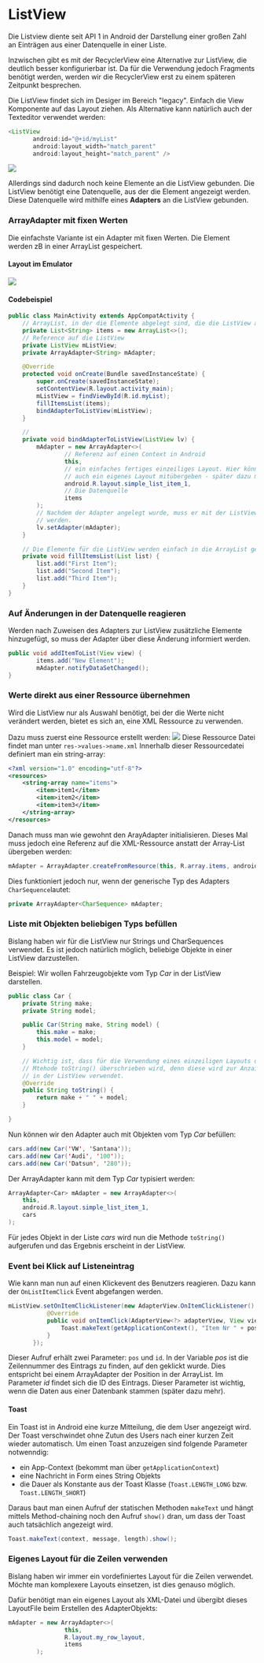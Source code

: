 # ListView
Die Listview diente seit API 1 in Android der Darstellung einer großen Zahl an Einträgen aus einer Datenquelle in einer Liste.

Inzwischen gibt es mit der RecyclerView eine Alternative zur ListView, die deutlich besser konfigurierbar ist. Da für die Verwendung jedoch Fragments benötigt werden, werden wir die RecyclerView erst zu einem späteren Zeitpunkt besprechen.

Die ListView findet sich im Desiger im Bereich "legacy". Einfach die View Komponente auf das Layout ziehen. Als Alternative kann natürlich auch der Texteditor verwendet werden:

```java
<ListView
       android:id="@+id/myList"
       android:layout_width="match_parent"
       android:layout_height="match_parent" />
```

![](assets/020-ListViews-958bd096.png)

Allerdings sind dadurch noch keine Elemente an die ListView gebunden. Die ListView benötigt eine Datenquelle, aus der die Element angezeigt werden. Diese Datenquelle wird mithilfe eines __Adapters__ an die ListView gebunden.

### ArrayAdapter mit fixen Werten
Die einfachste Variante ist ein Adapter mit fixen Werten. Die Element werden zB in einer ArrayList gespeichert.

#### Layout im Emulator
![](assets/020-ListViews-24efb3eb.png)

#### Codebeispiel
```java
public class MainActivity extends AppCompatActivity {
    // ArrayList, in der die Elemente abgelegt sind, die die ListView anzeigt
    private List<String> items = new ArrayList<>();
    // Reference auf die ListView
    private ListView mListView;
    private ArrayAdapter<String> mAdapter;

    @Override
    protected void onCreate(Bundle savedInstanceState) {
        super.onCreate(savedInstanceState);
        setContentView(R.layout.activity_main);
        mListView = findViewById(R.id.myList);
        fillItemsList(items);
        bindAdapterToListView(mListView);
    }

    //
    private void bindAdapterToListView(ListView lv) {
        mAdapter = new ArrayAdapter<>(
                // Referenz auf einen Context in Android
                this,
                // ein einfaches fertiges einzeiliges Layout. Hier könnte mann
                // auch ein eigenes Layout mitübergeben - später dazu mehr
                android.R.layout.simple_list_item_1,
                // Die Datenquelle
                items
        );
        // Nachdem der Adapter angelegt wurde, muss er mit der ListView verbunden
        // werden.
        lv.setAdapter(mAdapter);
    }

    // Die Elemente für die ListView werden einfach in die ArrayList gespeichert
    private void fillItemsList(List list) {
        list.add("First Item");
        list.add("Second Item");
        list.add("Third Item");
    }
}
```
### Auf Änderungen in der Datenquelle reagieren
Werden nach Zuweisen des Adapters zur ListView zusätzliche Elemente hinzugefügt, so muss der Adapter über diese Änderung informiert werden.

```java
public void addItemToList(View view) {
        items.add("New Element");
        mAdapter.notifyDataSetChanged();
}
```

### Werte direkt aus einer Ressource übernehmen
Wird die ListView nur als Auswahl benötigt, bei der die Werte nicht verändert werden, bietet es sich an, eine XML Ressource zu verwenden.

Dazu muss zuerst eine Ressource erstellt werden:
![](assets/020-ListViews-RecyclerView-b2528d3b.png)
Diese Ressource Datei findet man unter ```res->values->name.xml```
Innerhalb dieser Ressourcedatei definiert man ein string-array:
```xml
<?xml version="1.0" encoding="utf-8"?>
<resources>
    <string-array name="items">
        <item>item1</item>
        <item>item2</item>
        <item>item3</item>
    </string-array>
</resources>
```
Danach muss man wie gewohnt den ArayAdapter initialisieren. Dieses Mal muss jedoch eine Referenz auf die XML-Ressource anstatt der Array-List übergeben werden:
```java
mAdapter = ArrayAdapter.createFromResource(this, R.array.items, android.R.layout.simple_list_item_1);
```
Dies funktioniert jedoch nur, wenn der generische Typ des Adapters ```CharSequence```lautet:
```java
private ArrayAdapter<CharSequence> mAdapter;
```
### Liste mit Objekten beliebigen Typs befüllen
Bislang haben wir für die ListView nur Strings und CharSequences verwendet. Es ist jedoch natürlich möglich, beliebige Objekte in einer ListView darzustellen.

Beispiel: Wir wollen Fahrzeugobjekte vom Typ _Car_ in der ListView darstellen.
```java
public class Car {
    private String make;
    private String model;

    public Car(String make, String model) {
        this.make = make;
        this.model = model;
    }

    // Wichtig ist, dass für die Verwendung eines einzeiligen Layouts die
    // Mtehode toString() überschrieben wird, denn diese wird zur Anzaige
    // in der ListView verwendet.
    @Override
    public String toString() {
        return make + " " + model;
    }

}
```
Nun können wir den Adapter auch mit Objekten vom Typ _Car_ befüllen:
```java
cars.add(new Car('VW', 'Santana'));
cars.add(new Car('Audi', '100'));
cars.add(new Car('Datsun', '280'));
```
Der ArrayAdapter kann mit dem Typ _Car_ typisiert werden:
```java
ArrayAdapter<Car> mAdapter = new ArrayAdapter<>(
    this,
    android.R.layout.simple_list_item_1,
    cars
);
```
Für jedes Objekt in der Liste _cars_ wird nun die Methode ```toString()``` aufgerufen und das Ergebnis erscheint in der ListView.

### Event bei Klick auf Listeneintrag
Wie kann man nun auf einen Klickevent des Benutzers reagieren. Dazu kann der ```OnListItemClick``` Event abgefangen werden.
```java
mListView.setOnItemClickListener(new AdapterView.OnItemClickListener() {
           @Override
           public void onItemClick(AdapterView<?> adapterView, View view, int pos, long id) {
               Toast.makeText(getApplicationContext(), "Item Nr " + pos + " klicked", Toast.LENGTH_LONG).show();
           }
       });
```
Dieser Aufruf erhält zwei Parameter: ```pos``` und ```id```. In der Variable _pos_ ist die Zeilennummer des Eintrags zu finden, auf den geklickt wurde. Dies entspricht bei einem ArrayAdapter der Position in der ArrayList.
Im Parameter _id_ findet sich die ID des Eintrags. Dieser Parameter ist wichtig, wenn die Daten aus einer Datenbank stammen (später dazu mehr).

#### Toast
Ein Toast ist in Android eine kurze Mitteilung, die dem User angezeigt wird. Der Toast verschwindet ohne Zutun des Users nach einer kurzen Zeit wieder automatisch. Um einen Toast anzuzeigen sind folgende Parameter notwenndig:
- ein App-Context (bekommt man über ```getApplicationContext```)
- eine Nachricht in Form eines String Objekts
- die Dauer als Konstante aus der Toast Klasse (```Toast.LENGTH_LONG``` bzw. ```Toast.LENGTH_SHORT```)

Daraus baut man einen Aufruf der statischen Methoden ```makeText``` und hängt mittels Method-chaining noch den Aufruf ```show()``` dran, um dass der Toast auch tatsächlich angezeigt wird.
```java
Toast.makeText(context, message, length).show();
```
### Eigenes Layout für die Zeilen verwenden
Bislang haben wir immer ein vordefiniertes Layout für die Zeilen verwendet. Möchte man komplexere Layouts einsetzen, ist dies genauso möglich.

Dafür benötigt man ein eigenes Layout als XML-Datei und übergibt dieses LayoutFile beim Erstellen des AdapterObjekts:
```java
mAdapter = new ArrayAdapter<>(                
                this,
                R.layout.my_row_layout,                
                items
        );
```
